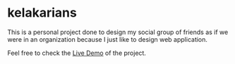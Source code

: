 # kelakarians
This is a personal project done to design my social group of friends as if we were in an organization because I just like to design web application.

Feel free to check the <a href="https://irfanzulkarnain.github.io/kelakarians/">Live Demo</a> of the project.